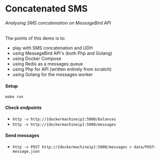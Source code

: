 # Concatenated SMS

###### Analysing SMS concatenation on MessageBird API
The points of this demo is to:
- play with SMS concatenation and UDH 
- using MessageBird API's (both Php and Golang)
- using Docker Compose 
- using Redis as a messages queue
- using Php for API (written entirely from scratch)
- using Golang for the messages worker

#### Setup
`make run`

#### Check endpoints
- `http -v http://{dockermachineip}:5000/balances`
- `http -v http://{dockermachineip}:5000/messages`

#### Send messages
- `http -v POST http://{dockermachineip}:5000/messages < data/POST-message.json`